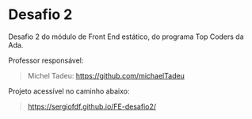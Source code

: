  # Desafio 2

 Desafio 2 do módulo de Front End estático, do programa Top Coders da Ada.

 Professor responsável:
 > Michel Tadeu: https://github.com/michaelTadeu
 
 Projeto acessível no caminho abaixo:

 > https://sergiofdf.github.io/FE-desafio2/